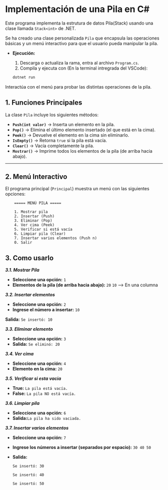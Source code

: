 # Implementación de una Pila en C#

Este programa implementa la estrutura de datos Pila(Stack) usando una clase llamada `Stack<int>` de .NET.

Se ha creado una clase personalizada `Pila` que encapsula las operaciones básicas y un menú interactivo para que el usuario pueda manipular la pila.


-  **Ejecución:**

	1. Descarga o actualiza la rama, entra al archivo `Program.cs`.
	2. Compila y ejecuta con (En la terminal intregrada del VSCode):

   ```bash
   dotnet run 
   ```
Interactúa con el menú para probar las distintas operaciones de la pila.


## 1. Funciones Principales

La clase `Pila` incluye los siguientes métodos:

- **`Push(int valor)`** -> Inserta un elemento en la pila.
- **`Pop()`** -> Elimina el último elemento insertado (el que está en la cima).
- **`Peek()`** -> Devuelve el elemento en la cima sin eliminarlo.
- **`IsEmpty()`** -> Retorna `true` si la pila está vacía.
- **`Clear()`** -> Vacía completamente la pila.
- **`Mostrar()`** -> Imprime todos los elementos de la pila (de arriba hacia abajo).

---

## 2. Menú Interactivo

El programa principal (`Principal`) muestra un menú con las siguientes opciones:

```text
	===== MENÚ PILA =====

	1. Mostrar pila
	2. Insertar (Push)
	3. Eliminar (Pop)
	4. Ver cima (Peek)
	5. Verificar si está vacía
	6. Limpiar pila (Clear)
	7. Insertar varios elementos (Push n)
	0. Salir
```


## 3. Como usarlo

**_3.1. Mostrar Pila_**

- **Seleccione una opción:** `1`
- **Elementos de la pila (de arriba hacia abajo):** 
`20`
`10` --> En una columna


**_3.2. Insertar elementos_**

- **Seleccione una opción:** `2`
- **Ingrese el número a insertar:** `10`

**Salida:**
`Se insertó: 10`


**_3.3. Eliminar elemento_**

- **Seleccione una opción:**  `3`
- **Salida:** `Se eliminó: 20`


**_3.4. Ver cima_**

- **Seleccione una opción:** `4`
- **Elemento en la cima:** `20`


**_3.5. Verificar si esta vacia_**

- **True:** `La pila está vacía.` 
- **False:** `La pila NO está vacía.`


 **_3.6. Limpiar pila_**

- **Seleccione una opción:** `6`
- **Salida:**`La pila ha sido vaciada.`


**_3.7. Insertar varios elementos_**

- **Seleccione una opción:** `7`
- **Ingrese los números a insertar (separados por espacio):** `30 40 50`

- **Salida:** 

	`Se insertó: 30`

	`Se insertó: 40`

	`Se insertó: 50`

